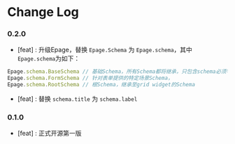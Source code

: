 # Change Log

### 0.2.0

- [feat] : 升级Epage，替换 `Epage.Schema` 为 `Epage.schema`，其中  `Epage.schema`为如下：

```js
Epage.schema.BaseSchema // 基础Schema，所有Schema都将继承，只包含schema必须字段
Epage.schema.FormSchema // 针对表单提供的特定场景Schema，
Epage.schema.RootSchema // 根Schema，继承至grid widget的Schema
```
- [feat] : 替换 `schema.title` 为 `schema.label`

### 0.1.0

- [feat] : 正式开源第一版
